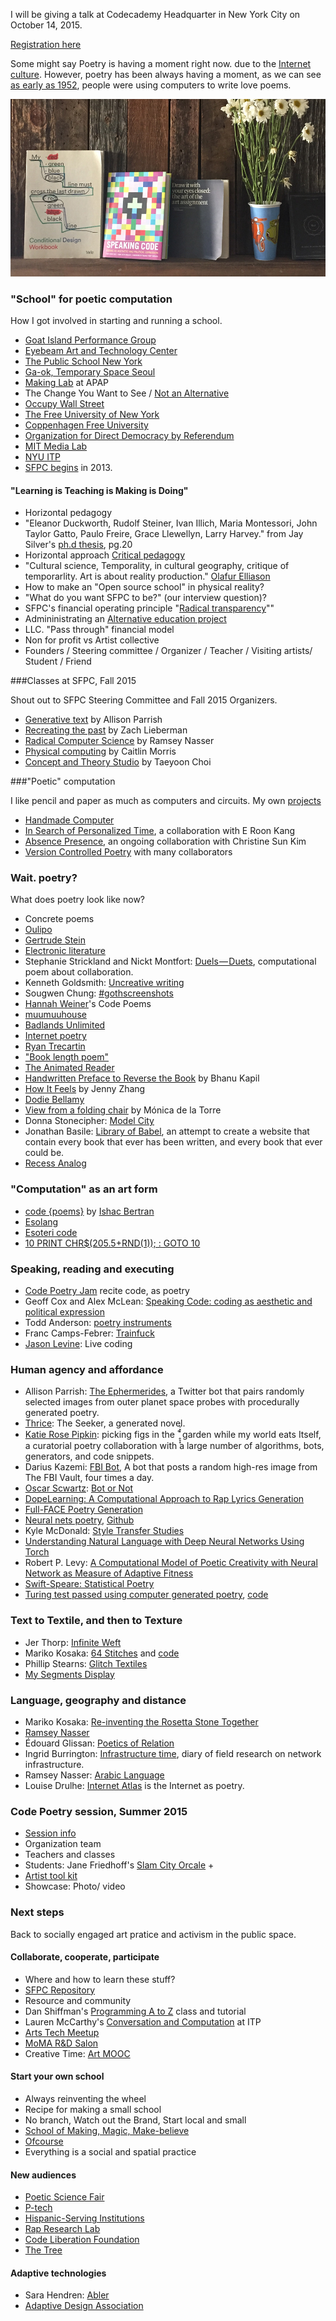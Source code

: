 I will be giving a talk at Codecademy Headquarter in New York City on October 14, 2015.

[Registration here](http://www.eventbrite.com/e/codecademy-invites-taeyoon-choi-tickets-18781906187) 

Some might say Poetry is having a moment right now. due to the [Internet culture](http://www.telegraph.co.uk/culture/books/booknews/4863351/Internet-is-causing-poetry-boom.html). 
However, poetry has been always having a moment, as we can see [as early as 1952](http://www.telegraph.co.uk/news/science/science-news/4967408/Worlds-first-computer-was-used-to-generate-love-poetry.html), people were using computers to write love poems. 


![](https://github.com/tchoi8/talks/blob/master/Codecademy/flower.jpg?raw=true)

### "School" for poetic computation

How I got involved in starting and running a school.

- [Goat Island Performance Group](http://www.goatislandperformance.org/) 
- [Eyebeam Art and Technology Center](http://eyebeam.org)
- [The Public School New York](http://thepublicschool.org/nyc) 
- [Ga-ok, Temporary Space Seoul](http://www.temporaryseoul.org/)
- [Making Lab](https://apap.or.kr/en/makinglab) at APAP  
- The Change You Want to See / [Not an Alternative](http://notanalternative.org/) 
- [Occupy Wall Street](https://en.wikipedia.org/wiki/Occupy_Wall_Street)
- [The Free University of New York](http://freeuniversitynyc.org/)
- [Coppenhagen Free University](http://www.copenhagenfreeuniversity.dk/)
- [Organization for Direct Democracy by Referendum](http://casestudiesforeducationalturn.blog.hu/2011/05/24/joseph_beuys_organization_for_direct_democracy_by_referendum) 
- [MIT Media Lab](https://www.media.mit.edu/) 
- [NYU ITP](http://tisch.nyu.edu/itp) 
- [SFPC begins](https://speakerdeck.com/tchoi8/sfpc-the-first-class) in 2013. 




#### "Learning is Teaching is Making is Doing"

- Horizontal pedagogy
- "Eleanor Duckworth, Rudolf Steiner, Ivan Illich, Maria Montessori, John Taylor Gatto, Paulo Freire, Grace Llewellyn, Larry Harvey." from Jay Silver's [ph.d thesis](http://web.media.mit.edu/~silver/Lens-Block-Jay-Silver-PhD-Thesis.pdf), pg.20 
- Horizontal approach [Critical pedagogy](http://taeyoonchoi.com/2012/05/notes-on-critical-pedagogy/)
- "Cultural science, Temporality, in cultural geography, critique of temporarlity. Art is about reality production." [Olafur Elliason](http://raumexperimente.net/en/single/olafur-eliasson-closing-address/)
-  How to make an "Open source school" in physical reality?  
-  "What do you want SFPC to be?" (our interview question)? 
- SFPC's financial operating principle "[Radical transparency](https://github.com/SFPC/finance-and-administration)""
- Admininistrating an [Alternative education project](https://speakerdeck.com/tchoi8/alternative-art-education)
- LLC. "Pass through" financial model 
- Non for profit vs Artist collective 
- Founders / Steering committee / Organizer / Teacher / Visiting artists/ Student / Friend  


###Classes at SFPC, Fall 2015

Shout out to SFPC Steering Committee and Fall 2015 Organizers. 

- [Generative text](https://github.com/aparrish/sfpc-gen-text-2015) by Allison Parrish
- [Recreating the past](https://github.com/ofZach/recreatingThePast) by Zach Lieberman
- [Radical Computer Science](http://nasser.github.io/sfpc/) by Ramsey Nasser 
- [Physical computing](https://github.com/caitlinmorris/sfpc-pcomp-2015) by Caitlin Morris
- [Concept and Theory Studio](https://github.com/tchoi8/ConceptsClass) by Taeyoon Choi 




###"Poetic" computation 

I like pencil and paper as much as computers and circuits. My own [projects](http://taeyoonchoi.com)

- [Handmade Computer](https://github.com/tchoi8/handmadecomputer)
- [In Search of Personalized Time](http://i-s-o-p-t.com/), a collaboration with E Roon Kang 
- [Absence Presence](http://absencepresence.org/), an ongoing collaboration with Christine Sun Kim
- [Version Controlled Poetry](https://github.com/tchoi8/poetry) with many collaborators 

### Wait. poetry? 

What does poetry look like now? 

- Concrete poems
- [Oulipo](https://en.wikipedia.org/wiki/Oulipo)
- [Gertrude Stein](https://en.wikipedia.org/wiki/Gertrude_Stein)
- [Electronic literature](https://en.wikipedia.org/wiki/Electronic_literature)
- Stephanie Strickland and Nickt Montfort: [Duels — Duets](http://duels-duets.newbinarypress.com/), computational poem about collaboration.
- Kenneth Goldsmith: [Uncreative writing](http://chronicle.com/article/Uncreative-Writing/128908/) 
- Sougwen Chung: [#gothscreenshots](http://gothscreenshots.tumblr.com/)
- [Hannah Weiner](https://en.wikipedia.org/wiki/Hannah_Weiner)'s Code Poems
- [muumuuhouse](http://muumuuhouse.com/)
- [Badlands Unlimited](http://badlandsunlimited.com/)
- [Internet poetry](http://internetpoetry.tumblr.com/)
- [Ryan Trecartin](http://rhizome.org/editorial/2011/jul/27/making-word-ryan-trecartin-poet/)
- ["Book length poem"](https://en.wikipedia.org/wiki/Long_poem)
- [The Animated Reader](http://miamirail.org/reviews/the-animated-reader/)
- [Handwritten Preface to Reverse the Book](http://www.poetryfoundation.org/poem/239150) by Bhanu Kapil
- [How It Feels](http://www.poetryfoundation.org/poetrymagazine/article/250614) by Jenny Zhang
- [Dodie Bellamy](http://bombmagazine.org/article/7463/dodie-bellamy)
- [View from a folding chair](http://www.newyorker.com/magazine/2015/05/18/view-from-a-folding-chair) by Mónica de la Torre
- Donna Stonecipher: [Model City](http://www.shearsman.com/ws-shop/category/796-books/product/4891-donna-stonecipher-model-city)
- Jonathan Basile: [Library of Babel](http://libraryofbabel.info/), an attempt to create a website that contain every book that ever has been written, and every book that ever could be. 
- [Recess Analog](http://www.recessanalog.org/)

### "Computation" as an art form 

- [code {poems}](http://code-poems.com/) by [Ishac Bertran](http://ishback.com/)
- [Esolang](https://esolangs.org/wiki/Main_Page)
- [Esoteri code](http://esoteric.codes/)
- [10 PRINT CHR$(205.5+RND(1)); : GOTO 10](http://10print.org/)
 
### Speaking, reading and executing

- [Code Poetry Jam](https://codepoetry.at/ ) recite code, as poetry 
- Geoff Cox and Alex McLean: [Speaking Code: coding as aesthetic and political expression](http://www.markbernstein.org/BooksSpring2012/SpeakingCodecodingasaesthe.html)
- Todd Anderson: [poetry instruments](https://github.com/toddwords)
- Franc Camps-Febrer: [Trainfuck](http://www.franc.ly/projects/Trainfuck/index.html)
- [Jason Levine](http://sfpc.io/people/jason-levine/): Live coding 


### Human agency and affordance

- Allison Parrish: [The Ephermerides](http://www.decontextualize.com/2015/08/the-ephemerides%20/), a Twitter bot that pairs randomly selected images from outer planet space probes with procedurally generated poetry. 
- [Thrice](https://github.com/thricedotted/theseeker): The Seeker, a generated novel.
- [Katie Rose Pipkin](http://katierosepipkin.com/picking-figs-in-the-garden-while-my-world-eats-itself/): picking figs in the ˚̥̞̞̽̽ͯ garden while my world eats Itself, a curatorial poetry collaboration with a large number of algorithms, bots, generators, and code snippets. 
- Darius Kazemi: [FBI Bot](http://fbibot.tumblr.com/), A bot that posts a random high-res image from The FBI Vault, four times a day. 
- [Oscar Scwartz](http://botpoet.tumblr.com/ ): [Bot or Not](http://botpoet.com/)
- [DopeLearning: A Computational Approach to Rap Lyrics Generation](http://arxiv.org/abs/1505.04771)
- [Full-FACE Poetry Generation](http://computationalcreativity.net/iccc2012/wp-content/uploads/2012/05/095-Colton.pdf)
- [Neural nets poetry](http://neuralnetpoetry.blogspot.com/), [Github](https://github.com/samim23/char-rnn-api)
- Kyle McDonald: [Style Transfer Studies](http://kylemcdonald.net/stylestudies/)
- [Understanding Natural Language with Deep Neural Networks Using Torch](http://devblogs.nvidia.com/parallelforall/understanding-natural-language-deep-neural-networks-using-torch/)
- Robert P. Levy: [A Computational Model of Poetic Creativity with
Neural Network as Measure of Adaptive Fitness](http://citeseerx.ist.psu.edu/viewdoc/download?doi=10.1.1.126.1464&rep=rep1&type=pdf)
- [Swift-Speare: Statistical Poetry](http://natematias.com/portfolio/DesignArt/Swift-SpeareStatisticalP.html)
- [Turing test passed using computer generated poetry](https://rpiai.wordpress.com/2015/01/24/turing-test-passed-using-computer-generated-poetry/), [code](https://github.com/schollz/poetry-generator)

### Text to Textile, and then to Texture 

- Jer Thorp: [Infinite Weft](http://blog.blprnt.com/blog/blprnt/infinite-weft-exploring-the-old-aesthetic)
- Mariko Kosaka: [64 Stitches](http://64sts.com/) and [code](https://github.com/kosamari/64sts)
- Phillip Stearns: [Glitch Textiles](http://www.glitchtextiles.com/woven-throws/)
- [My Segments Display](http://www.kobakant.at/DIY/?p=5712)


### Language, geography and distance  

- Mariko Kosaka: [Re-inventing the Rosetta Stone Together](https://www.youtube.com/watch?v=OOzAly5Rs7g)
- [Ramsey Nasser](http://nas.sr/) 
- Édouard Glissan: [Poetics of Relation](https://www.press.umich.edu/10262/poetics_of_relation) 
- Ingrid Burrington: [Infrastructure time](http://tinyletter.com/infrastructuretime/archive), diary of field research on network infrastructure.  
- Ramsey Nasser: [Arabic Language](http://animalnewyork.com/2014/artists-notebook-ramsey-nasser/)
- Louise Drulhe: [Internet Atlas](http://internet-atlas.net/) is the Internet as poetry. 


### Code Poetry session, Summer 2015 

- [Session info](http://sfpc.io/summer2015/)
- Organization team 
- Teachers and classes
- Students: Jane Friedhoff's [Slam City Orcale](http://janefriedhoff.com/slamcityoracles/) + 
- [Artist tool kit](https://github.com/tchoi8/ArtistToolKit)
- Showcase: Photo/ video  

### Next steps

Back to socially engaged art pratice and activism in the public space.  

 

#### Collaborate, cooperate, participate

- Where and how to learn these stuff? 
- [SFPC Repository](https://github.com/SFPC/fall15)
- Resource and community 
- Dan Shiffman's [Programming A to Z](https://github.com/shiffman/A2Z-F15) class and tutorial
- Lauren McCarthy's [Conversation and Computation](https://github.com/lmccart/itp-convo-comp) at ITP 
- [Arts Tech Meetup](http://www.meetup.com/Arts-Culture-and-Technology/)
- [MoMA R&D Salon](https://www.moma.org/learn/momarnd/index)
- Creative Time: [Art MOOC](http://creativetime.org/projects/art-mooc/) 

#### Start your own school 

- Always reinventing the wheel
- Recipe for making a small school 
- No branch, Watch out the Brand, Start local and small  
- [School of Making, Magic, Make-believe](http://schoolofma.org/)
- [Ofcourse](http://ofcourse.io/)
- Everything is a social and spatial practice 


#### New audiences 

- [Poetic Science Fair](http://blog.sfpc.io/post/104936684316/poetic-science-fair-at-silent-barn)
- [P-tech](http://www.ptechnyc.org/site/default.aspx?PageID=1)
- [Hispanic-Serving Institutions](http://www2.ed.gov/programs/hsistem/index.html)
- [Rap Research Lab](http://rrlstudentresearch.tumblr.com/)
- [Code Liberation Foundation](http://codeliberation.org/)
- [The Tree](https://github.com/tchoi8/thetree)

#### Adaptive technologies

- Sara Hendren: [Abler](http://ablersite.org/)
- [Adaptive Design Association](http://www.adaptivedesign.org/)